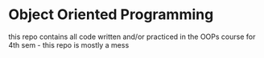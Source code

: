 # Object Oriented Programming

this repo contains all code written and/or practiced in the OOPs course for 4th sem - this repo is mostly a mess